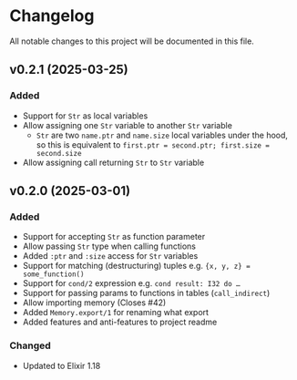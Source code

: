 # Changelog

All notable changes to this project will be documented in this file.

## v0.2.1 (2025-03-25)

### Added
- Support for `Str` as local variables
- Allow assigning one `Str` variable to another `Str` variable
    - `Str` are two `name.ptr` and `name.size` local variables under the hood, so this is equivalent to `first.ptr = second.ptr; first.size = second.size`
- Allow assigning call returning `Str` to `Str` variable

## v0.2.0 (2025-03-01)

### Added
- Support for accepting `Str` as function parameter
- Allow passing `Str` type when calling functions
- Added `:ptr` and `:size` access for `Str` variables
- Support for matching (destructuring) tuples e.g. `{x, y, z} = some_function()`
- Support for `cond/2` expression e.g. `cond result: I32 do …`
- Support for passing params to functions in tables (`call_indirect`)
- Allow importing memory (Closes #42)
- Added `Memory.export/1` for renaming what export
- Added features and anti-features to project readme

### Changed
- Updated to Elixir 1.18